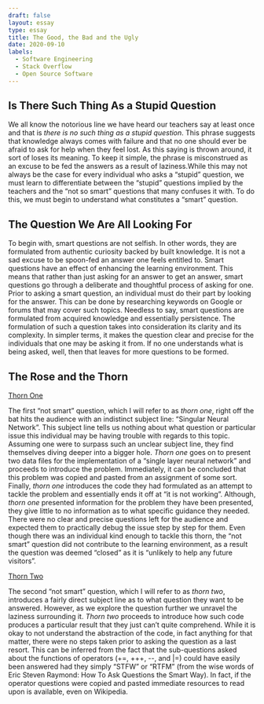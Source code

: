 ```yaml
---
draft: false
layout: essay
type: essay
title: The Good, the Bad and the Ugly
date: 2020-09-10
labels:
  - Software Engineering
  - Stack Overflow
  - Open Source Software
---
```


## Is There Such Thing As a Stupid Question
We all know the notorious line we have heard our teachers say at least once and that is _there is no such thing as a stupid question_. This phrase suggests that knowledge always comes with failure and that no one should ever be afraid to ask for help when they feel lost. As this saying is thrown around, it sort of loses its meaning. To keep it simple, the phrase is misconstrued as an excuse to be fed the answers as a result of laziness.While this may not always be the case for every individual who asks a “stupid” question, we must learn to differentiate between the “stupid” questions implied by the teachers and the “not so smart” questions that many confuses it with. To do this, we must begin to understand what constitutes a “smart” question.

## The Question We Are All Looking For
To begin with, smart questions are not selfish. In other words, they are formulated from authentic curiosity backed by built knowledge. It is not a sad excuse to be spoon-fed an answer one feels entitled to. Smart questions have an effect of enhancing the learning environment. This means that rather than just asking for an answer to get an answer, smart questions go through a deliberate and thoughtful process of asking for one. Prior to asking a smart question, an individual must do their part by looking for the answer. This can be done by researching keywords on Google or forums that may cover such topics. Needless to say, smart questions are formulated from acquired knowledge and essentially persistence. The formulation of such a question takes into consideration its clarity and its complexity. In simpler terms, it makes the question clear and precise for the individuals that one may be asking it from. If no one understands what is being asked, well, then that leaves for more questions to be formed.

## The Rose and the Thorn
[Thorn One](https://stackoverflow.com/questions/3455660/single-layer-neural-network?answertab=votes#tab-top)

The first “not smart” question, which I will refer to as _thorn one_, right off the bat hits the audience with an indistinct subject line: “Singular Neural Network”. This subject line tells us nothing about what question or particular issue this individual may be having trouble with regards to this topic. Assuming one were to surpass such an unclear subject line, they find themselves diving deeper into a bigger hole. _Thorn one_ goes on to present two data files for the implementation of a “single layer neural network” and proceeds to introduce the problem. Immediately, it can be concluded that this problem was copied and pasted from an assignment of some sort. Finally, _thorn one_ introduces the code they had formulated as an attempt to tackle the problem and essentially ends it off at “it is not working”. Although, _thorn one_ presented information for the problem they have been presented, they give little to no information as to what specific guidance they needed. There were no clear and precise questions left for the audience and expected them to practically debug the issue step by step for them. Even though there was an individual kind enough to tackle this thorn, the “not smart” question did not contribute to the learning environment, as a result the question was deemed “closed” as it is “unlikely to help any future visitors”.

[Thorn Two](https://stackoverflow.com/questions/13519990/why-does-i-j-k-j-i-kk-i-j-11)

The second “not smart” question, which I will refer to as _thorn two_, introduces a fairly direct subject line as to what question they want to be answered. However, as we explore the question further we unravel the laziness surrounding it. _Thorn two_ proceeds to introduce how such code produces a particular result that they just can’t quite comprehend. While it is okay to not understand the abstraction of the code, in fact anything for that matter, there were no steps taken prior to asking the question as a last resort. This can be inferred from the fact that the sub-questions asked about the functions of  operators (+=, +++, --, and |=) could have easily been answered had they simply “STFW” or “RTFM” (from the wise words of Eric Steven Raymond: How To Ask Questions the Smart Way). In fact, if the operator questions were copied and pasted immediate resources to read upon is available, even on Wikipedia.

